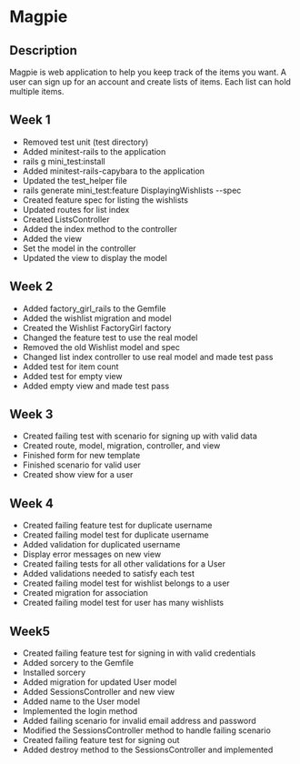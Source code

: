 Magpie
======

Description
-----------

Magpie is web application to help you keep track of the items you want. A user can sign up for an account and create lists of items. Each 
list can hold multiple items.

Week 1
------

* Removed test unit (test directory)
* Added minitest-rails to the application
* rails g mini_test:install
* Added minitest-rails-capybara to the application
* Updated the test_helper file
* rails generate mini_test:feature DisplayingWishlists --spec
* Created feature spec for listing the wishlists
* Updated routes for list index
* Created ListsController
* Added the index method to the controller
* Added the view
* Set the model in the controller
* Updated the view to display the model

Week 2
------

* Added factory_girl_rails to the Gemfile
* Added the wishlist migration and model
* Created the Wishlist FactoryGirl factory
* Changed the feature test to use the real model
* Removed the old Wishlist model and spec
* Changed list index controller to use real model and made test pass
* Added test for item count
* Added test for empty view
* Added empty view and made test pass

Week 3
------

* Created failing test with scenario for signing up with valid data
* Created route, model, migration, controller, and view
* Finished form for new template
* Finished scenario for valid user
* Created show view for a user

Week 4
------

* Created failing feature test for duplicate username
* Created failing model test for duplicate username
* Added validation for duplicated username
* Display error messages on new view
* Created failing tests for all other validations for a User
* Added validations needed to satisfy each test
* Created failing model test for wishlist belongs to a user
* Created migration for association
* Created failing model test for user has many wishlists

Week5
-----

* Created failing feature test for signing in with valid credentials
* Added sorcery to the Gemfile
* Installed sorcery
* Added migration for updated User model
* Added SessionsController and new view
* Added name to the User model
* Implemented the login method
* Added failing scenario for invalid email address and password
* Modified the SessionsController method to handle failing scenario
* Created failing feature test for signing out
* Added destroy method to the SessionsController and implemented

